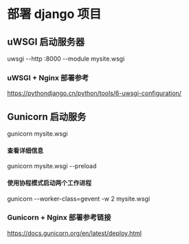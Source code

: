 
# 部署 django 项目
## uWSGI 启动服务器
uwsgi --http :8000 --module mysite.wsgi   
### uWSGI + Nginx 部署参考
https://pythondjango.cn/python/tools/6-uwsgi-configuration/

## Gunicorn 启动服务
gunicorn mysite.wsgi
#### 查看详细信息
gunicorn mysite.wsgi --preload
#### 使用协程模式启动两个工作进程
gunicorn --worker-class=gevent -w 2  mysite.wsgi

### Gunicorn + Nginx 部署参考链接
https://docs.gunicorn.org/en/latest/deploy.html
